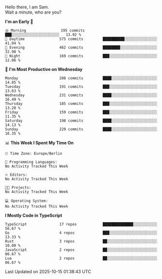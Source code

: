 Hello there, I am Sam.  
Wait a minute, who are you?
  
<!--START_SECTION:waka-->
**I'm an Early 🐤** 

```text
🌞 Morning                195 commits         ███░░░░░░░░░░░░░░░░░░░░░░   13.92 % 
🌆 Daytime                575 commits         ██████████░░░░░░░░░░░░░░░   41.04 % 
🌃 Evening                462 commits         ████████░░░░░░░░░░░░░░░░░   32.98 % 
🌙 Night                  169 commits         ███░░░░░░░░░░░░░░░░░░░░░░   12.06 % 
```
📅 **I'm Most Productive on Wednesday** 

```text
Monday                   208 commits         ████░░░░░░░░░░░░░░░░░░░░░   14.85 % 
Tuesday                  191 commits         ███░░░░░░░░░░░░░░░░░░░░░░   13.63 % 
Wednesday                231 commits         ████░░░░░░░░░░░░░░░░░░░░░   16.49 % 
Thursday                 185 commits         ███░░░░░░░░░░░░░░░░░░░░░░   13.20 % 
Friday                   159 commits         ███░░░░░░░░░░░░░░░░░░░░░░   11.35 % 
Saturday                 198 commits         ████░░░░░░░░░░░░░░░░░░░░░   14.13 % 
Sunday                   229 commits         ████░░░░░░░░░░░░░░░░░░░░░   16.35 % 
```


📊 **This Week I Spent My Time On** 

```text
🕑︎ Time Zone: Europe/Berlin

💬 Programming Languages: 
No Activity Tracked This Week

🔥 Editors: 
No Activity Tracked This Week

🐱‍💻 Projects: 
No Activity Tracked This Week

💻 Operating System: 
No Activity Tracked This Week
```

**I Mostly Code in TypeScript** 

```text
TypeScript               17 repos            ██████████████░░░░░░░░░░░   56.67 % 
Go                       4 repos             ███░░░░░░░░░░░░░░░░░░░░░░   13.33 % 
Rust                     3 repos             ██░░░░░░░░░░░░░░░░░░░░░░░   10.00 % 
JavaScript               2 repos             ██░░░░░░░░░░░░░░░░░░░░░░░   06.67 % 
Lua                      2 repos             ██░░░░░░░░░░░░░░░░░░░░░░░   06.67 % 
```




 Last Updated on 2025-10-15 01:38:43 UTC
<!--END_SECTION:waka-->
